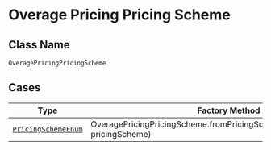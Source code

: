 
# Overage Pricing Pricing Scheme

## Class Name

`OveragePricingPricingScheme`

## Cases

| Type | Factory Method |
|  --- | --- |
| [`PricingSchemeEnum`](../../../doc/models/pricing-scheme-enum.md) | OveragePricingPricingScheme.fromPricingScheme(PricingSchemeEnum pricingScheme) |

